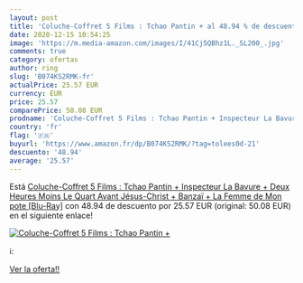```yaml
---
layout: post
title: 'Coluche-Coffret 5 Films : Tchao Pantin + al 48.94 % de descuento'
date: 2020-12-15 10:54:25
image: 'https://m.media-amazon.com/images/I/41Cj5QBhz1L._SL200_.jpg'
comments: true
category: ofertas
author: ring
slug: 'B074KS2RMK-fr'
actualPrice: 25.57 EUR
currency: EUR
price: 25.57
comparePrice: 50.08 EUR
prodname: 'Coluche-Coffret 5 Films : Tchao Pantin + Inspecteur La Bavure + Deux Heures Moins Le Quart Avant Jésus-Christ + Banzaï + La Femme de Mon pote [Blu-Ray]'
country: 'fr'
flag: '🇫🇷'
buyurl: 'https://www.amazon.fr/dp/B074KS2RMK/?tag=tolees0d-21'
descuento: '48.94'
average: '25.57'
---
```


Está [Coluche-Coffret 5 Films : Tchao Pantin + Inspecteur La Bavure + Deux Heures Moins Le Quart Avant Jésus-Christ + Banzaï + La Femme de Mon pote [Blu-Ray]](https://www.amazon.fr/dp/B074KS2RMK/?tag=tolees0d-21) con 48.94 de descuento por 25.57 EUR (original: 50.08 EUR) en el siguiente enlace!

[![Coluche-Coffret 5 Films : Tchao Pantin +](https://m.media-amazon.com/images/I/41Cj5QBhz1L._SL200_.jpg)](https://www.amazon.fr/dp/B074KS2RMK/?tag=tolees0d-21)

ℹ️:


[Ver la oferta!!](https://www.amazon.fr/dp/B074KS2RMK/?tag=tolees0d-21)
